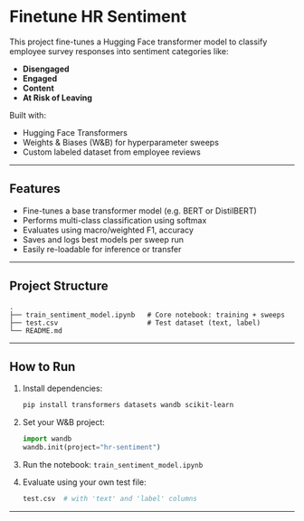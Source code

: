 
# Finetune HR Sentiment

This project fine-tunes a Hugging Face transformer model to classify employee survey responses into sentiment categories like:

- **Disengaged**
- **Engaged**
- **Content**
- **At Risk of Leaving**

Built with:
- Hugging Face Transformers
- Weights & Biases (W&B) for hyperparameter sweeps
- Custom labeled dataset from employee reviews

---

## Features

- Fine-tunes a base transformer model (e.g. BERT or DistilBERT)
- Performs multi-class classification using softmax
- Evaluates using macro/weighted F1, accuracy
- Saves and logs best models per sweep run
- Easily re-loadable for inference or transfer

---

## Project Structure

```
.
├── train_sentiment_model.ipynb   # Core notebook: training + sweeps
├── test.csv                      # Test dataset (text, label)
└── README.md
```

---

## How to Run

1. Install dependencies:
   ```bash
   pip install transformers datasets wandb scikit-learn
   ```

2. Set your W&B project:
   ```python
   import wandb
   wandb.init(project="hr-sentiment")
   ```

3. Run the notebook: `train_sentiment_model.ipynb`

4. Evaluate using your own test file:
   ```python
   test.csv  # with 'text' and 'label' columns
   ```

---
